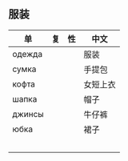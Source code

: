 ## 服装

| 单 | 复 | 性 | 中文 |
| --- | --- | --- | --- |
| одежда | | | 服装 |
| сумка | | | 手提包 |
| кофта | | | 女短上衣 |
| шапка | | | 帽子 |
| джинсы | | | 牛仔裤 |
| юбка | | | 裙子 |
| | | | |
| | | | |
| | | | |
| | | | |
| | | | |
